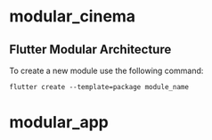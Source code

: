 # modular_cinema

## Flutter Modular Architecture


To create a new module use the following command:
```console
flutter create --template=package module_name
```
# modular_app
